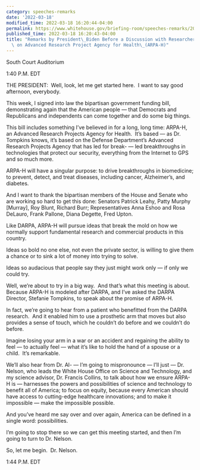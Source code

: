 ```yaml
---
category: speeches-remarks
date: '2022-03-18'
modified_time: 2022-03-18 16:20:44-04:00
permalink: https://www.whitehouse.gov/briefing-room/speeches-remarks/2022/03/18/remarks-by-president-biden-before-a-discussion-with-researchers-and-patients-on-advanced-research-project-agency-for-health-arpa-h/
published_time: 2022-03-18 16:20:43-04:00
title: "Remarks by President\_Biden Before a Discussion with Researchers and Patients\
  \ on Advanced Research Project Agency for Health\_(ARPA-H)"
---
```

 
South Court Auditorium

1:40 P.M. EDT

THE PRESIDENT:  Well, look, let me get started here.  I want to say good
afternoon, everybody.   
  
This week, I signed into law the bipartisan government funding bill,
demonstrating again that the American people — that Democrats and
Republicans and independents can come together and do some big things.  
  
This bill includes something I’ve believed in for a long, long time:
ARPA-H, an Advanced Research Projects Agency for Health.  It’s based —
as Dr. Tompkins knows, it’s based on the Defense Department’s Advanced
Research Projects Agency that has led for break- — led breakthroughs in
technologies that protect our security, everything from the Internet to
GPS and so much more.  
  
ARPA-H will have a singular purpose: to drive breakthroughs in
biomedicine; to prevent, detect, and treat diseases, including cancer,
Alzheimer’s, and diabetes.   
  
And I want to thank the bipartisan members of the House and Senate who
are working so hard to get this done: Senators Patrick Leahy, Patty
Murphy \[Murray\], Roy Blunt, Richard Burr; Representatives Anna Eshoo
and Rosa DeLauro, Frank Pallone, Diana Degette, Fred Upton.  
  
Like DARPA, ARPA-H will pursue ideas that break the mold on how we
normally support fundamental research and commercial products in this
country.   
  
Ideas so bold no one else, not even the private sector, is willing to
give them a chance or to sink a lot of money into trying to solve.  
  
Ideas so audacious that people say they just might work only — if only
we could try.  
  
Well, we’re about to try in a big way.  And that’s what this meeting is
about.  Because ARPA-H is modeled after DARPA, and I’ve asked the DARPA
Director, Stefanie Tompkins, to speak about the promise of ARPA-H.   
  
In fact, we’re going to hear from a patient who benefitted from the
DARPA research.  And it enabled him to use a prosthetic arm that moves
but also provides a sense of touch, which he couldn’t do before and we
couldn’t do before.  
  
Imagine losing your arm in a war or an accident and regaining the
ability to feel — to actually feel — what it’s like to hold the hand of
a spouse or a child.  It’s remarkable.  
  
We’ll also hear from Dr. Al- — I’m going to mispronounce — I’ll just —
Dr. Nelson, who leads the White House Office on Science and Technology,
and my science advisor, Dr. Francis Collins, to talk about how we ensure
ARPA-H is — harnesses the powers and possibilities of science and
technology to benefit all of America; to focus on equity, because every
American should have access to cutting-edge healthcare innovations; and
to make it impossible — make the impossible possible.  
  
And you’ve heard me say over and over again, America can be defined in a
single word: possibilities.   
  
I’m going to stop there so we can get this meeting started, and then I’m
going to turn to Dr. Nelson.  
  
So, let me begin.  Dr. Nelson.  
  
1:44 P.M. EDT
